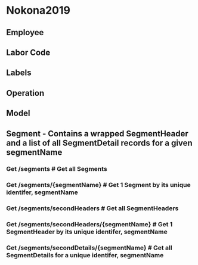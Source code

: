 # Nokona2019

## Employee 

## Labor Code

## Labels

## Operation

## Model

## Segment - Contains a wrapped SegmentHeader and a list of all SegmentDetail records for a given segmentName
### Get /segments # Get all Segments
### Get /segments/{segmentName} # Get 1 Segment by its unique identifer, segmentName
### Get /segments/secondHeaders # Get all SegmentHeaders
### Get /segments/secondHeaders/{segmentName} # Get 1 SegmentHeader by its unique identifer, segmentName
### Get /segments/secondDetails/{segmentName} # Get all SegmentDetails for a unique identifer, segmentName


